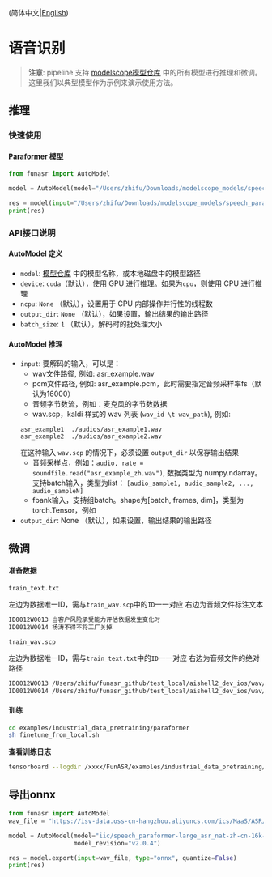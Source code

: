 (简体中文|[English](./README.md))

# 语音识别

> **注意**:
> pipeline 支持 [modelscope模型仓库](https://alibaba-damo-academy.github.io/FunASR/en/model_zoo/modelscope_models.html#pretrained-models-on-modelscope) 中的所有模型进行推理和微调。这里我们以典型模型作为示例来演示使用方法。

## 推理

### 快速使用
#### [Paraformer 模型](https://www.modelscope.cn/models/damo/speech_paraformer-large_asr_nat-zh-cn-16k-common-vocab8404-pytorch/summary)
```python
from funasr import AutoModel

model = AutoModel(model="/Users/zhifu/Downloads/modelscope_models/speech_paraformer-large_asr_nat-zh-cn-16k-common-vocab8404-pytorch")

res = model(input="/Users/zhifu/Downloads/modelscope_models/speech_paraformer-large_asr_nat-zh-cn-16k-common-vocab8404-pytorch/example/asr_example.wav")
print(res)
```

### API接口说明
#### AutoModel 定义
- `model`: [模型仓库](https://alibaba-damo-academy.github.io/FunASR/en/model_zoo/modelscope_models.html#pretrained-models-on-modelscope) 中的模型名称，或本地磁盘中的模型路径
- `device`: `cuda`（默认），使用 GPU 进行推理。如果为`cpu`，则使用 CPU 进行推理
- `ncpu`: `None` （默认），设置用于 CPU 内部操作并行性的线程数
- `output_dir`: `None` （默认），如果设置，输出结果的输出路径
- `batch_size`: `1` （默认），解码时的批处理大小
#### AutoModel 推理
- `input`: 要解码的输入，可以是：
  - wav文件路径, 例如: asr_example.wav
  - pcm文件路径, 例如: asr_example.pcm，此时需要指定音频采样率fs（默认为16000）
  - 音频字节数流，例如：麦克风的字节数数据
  - wav.scp，kaldi 样式的 wav 列表 (`wav_id \t wav_path`), 例如:
  ```text
  asr_example1  ./audios/asr_example1.wav
  asr_example2  ./audios/asr_example2.wav
  ```
  在这种输入 `wav.scp` 的情况下，必须设置 `output_dir` 以保存输出结果
  - 音频采样点，例如：`audio, rate = soundfile.read("asr_example_zh.wav")`, 数据类型为 numpy.ndarray。支持batch输入，类型为list：
  ```[audio_sample1, audio_sample2, ..., audio_sampleN]```
  - fbank输入，支持组batch。shape为[batch, frames, dim]，类型为torch.Tensor，例如
- `output_dir`: None （默认），如果设置，输出结果的输出路径


## 微调

#### 准备数据

`train_text.txt`

左边为数据唯一ID，需与`train_wav.scp`中的`ID`一一对应
右边为音频文件标注文本

```bash
ID0012W0013 当客户风险承受能力评估依据发生变化时
ID0012W0014 杨涛不得不将工厂关掉
```


`train_wav.scp`

左边为数据唯一ID，需与`train_text.txt`中的`ID`一一对应
右边为音频文件的绝对路径

```bash
ID0012W0013 /Users/zhifu/funasr_github/test_local/aishell2_dev_ios/wav/D0012/ID0012W0013.wav
ID0012W0014 /Users/zhifu/funasr_github/test_local/aishell2_dev_ios/wav/D0012/ID0012W0014.wav
```

#### 训练

```bash
cd examples/industrial_data_pretraining/paraformer
sh finetune_from_local.sh
```

**查看训练日志**

```bash
tensorboard --logdir /xxxx/FunASR/examples/industrial_data_pretraining/paraformer/outputs/log/tensorboard
```


## 导出onnx

```python
from funasr import AutoModel
wav_file = "https://isv-data.oss-cn-hangzhou.aliyuncs.com/ics/MaaS/ASR/test_audio/vad_example.wav"

model = AutoModel(model="iic/speech_paraformer-large_asr_nat-zh-cn-16k-common-vocab8404-pytorch",
                  model_revision="v2.0.4")

res = model.export(input=wav_file, type="onnx", quantize=False)
print(res)
```